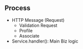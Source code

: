 
## Process


- HTTP Message (Request)
    - Validation Request
    - Profile
    - Associate
- Service.handler(): Main Biz logic
